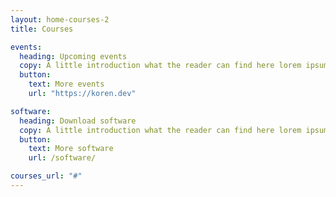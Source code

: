 ```yaml
---
layout: home-courses-2
title: Courses

events:
  heading: Upcoming events
  copy: A little introduction what the reader can find here lorem ipsum dolor sit amet consectetur adipiscing elit tortor.
  button:
    text: More events
    url: "https://koren.dev"

software:
  heading: Download software
  copy: A little introduction what the reader can find here lorem ipsum dolor sit amet consectetur adipiscing elit tortor.
  button:
    text: More software
    url: /software/

courses_url: "#"
---
```

